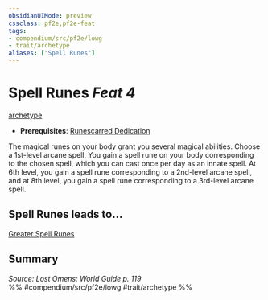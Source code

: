```yaml
---
obsidianUIMode: preview
cssclass: pf2e,pf2e-feat
tags:
- compendium/src/pf2e/lowg
- trait/archetype
aliases: ["Spell Runes"]
---
```

# Spell Runes  *Feat 4*  
[archetype](/rules/traits/archetype.md)  

- **Prerequisites**: [Runescarred Dedication](/compendium/feats/runescarred-dedication-lowg.md)

The magical runes on your body grant you several magical abilities. Choose a 1st-level arcane spell. You gain a spell rune on your body corresponding to the chosen spell, which you can cast once per day as an innate spell. At 6th level, you gain a spell rune corresponding to a 2nd-level arcane spell, and at 8th level, you gain a spell rune corresponding to a 3rd-level arcane spell.

## Spell Runes leads to...

[Greater Spell Runes](/compendium/feats/greater-spell-runes-lowg.md)

## Summary

*Source: Lost Omens: World Guide p. 119*  
%% #compendium/src/pf2e/lowg #trait/archetype %%